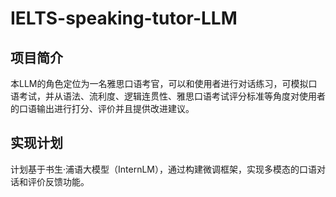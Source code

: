 # IELTS-speaking-tutor-LLM
## 项目简介
本LLM的角色定位为一名雅思口语考官，可以和使用者进行对话练习，可模拟口语考试，并从语法、流利度、逻辑连贯性、雅思口语考试评分标准等角度对使用者的口语输出进行打分、评价并且提供改进建议。
## 实现计划
计划基于书生·浦语大模型（InternLM），通过构建微调框架，实现多模态的口语对话和评价反馈功能。
